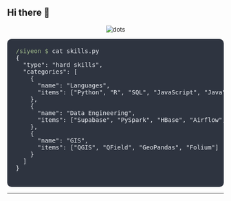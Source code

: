 ## Hi there 👋

<div align="center">
  
  <img src="https://img.shields.io/badge/-●●●-2e3440?style=flat-square&labelColor=2e3440&color=bf616a&label=" alt="dots"/>
  
  <pre style="background-color:#2e3440;color:#eceff4;padding:20px;border-radius:10px;text-align:left;max-width:600px;overflow:auto;">
<span style="color:#a3be8c">/siyeon $</span> cat skills.py
{
  "type": "hard skills",
  "categories": [
    {
      "name": "Languages",
      "items": ["Python", "R", "SQL", "JavaScript", "Java", "C/C++"]
    },
    {
      "name": "Data Engineering",
      "items": ["Supabase", "PySpark", "HBase", "Airflow", "Docker", "SLURM"]
    },
    {
      "name": "GIS",
      "items": ["QGIS", "QField", "GeoPandas", "Folium"]
    }
  ]
}
  </pre>
</div>

---

<!--
**syp0000/syp0000** is a ✨ _special_ ✨ repository because its `README.md` (this file) appears on your GitHub profile.

Here are some ideas to get you started:

- 🔭 I’m currently working on ...
- 🌱 I’m currently learning ...
- 👯 I’m looking to collaborate on ...
- 🤔 I’m looking for help with ...
- 💬 Ask me about ...
- 📫 How to reach me: ...
- 😄 Pronouns: ...
- ⚡ Fun fact: ...
-->
